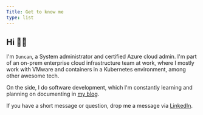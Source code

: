 ```yaml
---
Title: Get to know me
type: list
---
```


## Hi 👋🏽 

I'm ```Duncan```, a System administrator and certified Azure cloud admin. I'm part of an on-prem enterprise cloud infrastructure team at work, where I mostly work with VMware and containers in a Kubernetes environment, among other awesome tech.

On the side, I do software development, which I'm constantly learning and planning on documenting in [my blog](https://blog.hellodun.com).

If you have a short message or question, drop me a message via [LinkedIn](https://www.linkedin.com/in/duncan-gatuthu/).